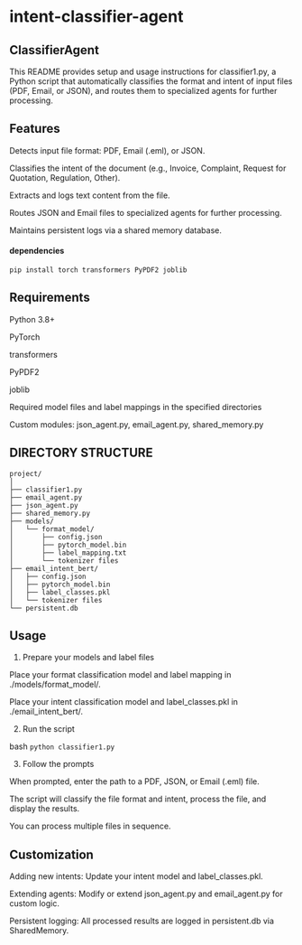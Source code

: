 # intent-classifier-agent #
## ClassifierAgent ##
This README provides setup and usage instructions for classifier1.py, a Python script that automatically classifies the format and intent of input files (PDF, Email, or JSON), and routes them to specialized agents for further processing.

## Features ##

Detects input file format: PDF, Email (.eml), or JSON.

Classifies the intent of the document (e.g., Invoice, Complaint, Request for Quotation, Regulation, Other).

Extracts and logs text content from the file.

Routes JSON and Email files to specialized agents for further processing.

Maintains persistent logs via a shared memory database.
#### dependencies ###
```pip install torch transformers PyPDF2 joblib```


## Requirements ##
Python 3.8+

PyTorch

transformers

PyPDF2

joblib

Required model files and label mappings in the specified directories

Custom modules: json_agent.py, email_agent.py, shared_memory.py

## DIRECTORY STRUCTURE ##
```
project/
│
├── classifier1.py
├── email_agent.py
├── json_agent.py
├── shared_memory.py
├── models/
│   └── format_model/
│       ├── config.json
│       ├── pytorch_model.bin
│       ├── label_mapping.txt
│       └── tokenizer files
├── email_intent_bert/
│   ├── config.json
│   ├── pytorch_model.bin
│   ├── label_classes.pkl
│   └── tokenizer files
└── persistent.db
```

## Usage
1) Prepare your models and label files

Place your format classification model and label mapping in ./models/format_model/.

Place your intent classification model and label_classes.pkl in ./email_intent_bert/.

2) Run the script

bash
```python classifier1.py ```

3) Follow the prompts

When prompted, enter the path to a PDF, JSON, or Email (.eml) file.

The script will classify the file format and intent, process the file, and display the results.

You can process multiple files in sequence.

## Customization
Adding new intents: Update your intent model and label_classes.pkl.

Extending agents: Modify or extend json_agent.py and email_agent.py for custom logic.

Persistent logging: All processed results are logged in persistent.db via SharedMemory.
